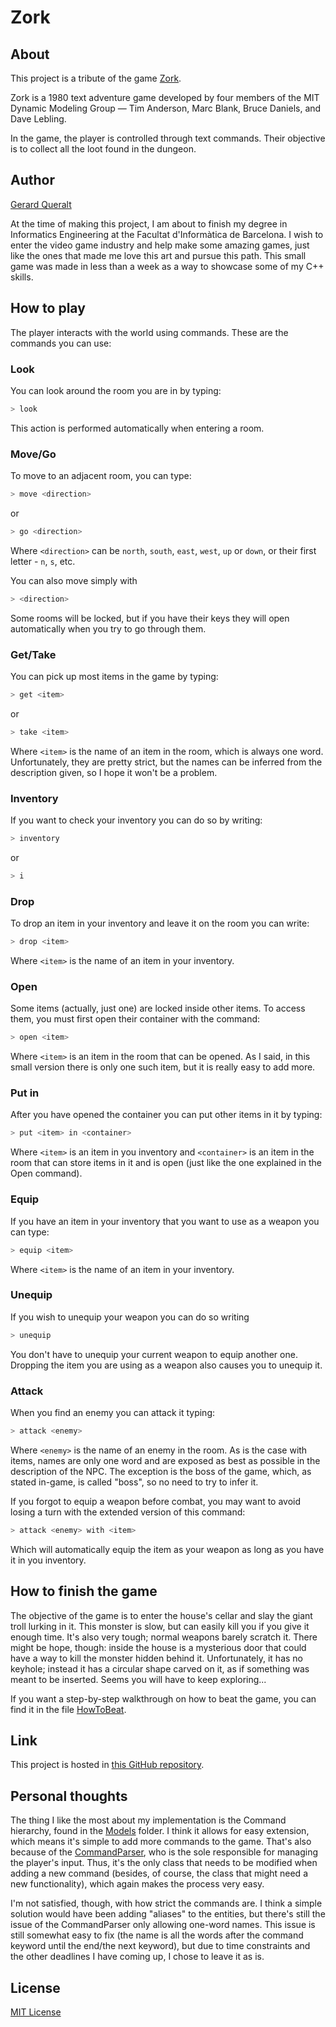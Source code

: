 # Zork

## About

This project is a tribute of the game [Zork](https://en.wikipedia.org/wiki/Zork_I).

Zork is a 1980 text adventure game developed by four members of the MIT Dynamic Modeling Group —
Tim Anderson, Marc Blank, Bruce Daniels, and Dave Lebling.

In the game, the player is controlled through text commands.
Their objective is to collect all the loot found in the dungeon.

## Author

[Gerard Queralt](https://github.com/gerard-queralt)

At the time of making this project, I am about to finish my degree in Informatics Engineering
at the Facultat d'Informàtica de Barcelona. I wish to enter the video game industry
and help make some amazing games, just like the ones that made me love this art
and pursue this path. This small game was made in less than a week as a way to
showcase some of my C++ skills.

## How to play

The player interacts with the world using commands. These are the commands you can use:

### Look

You can look around the room you are in by typing:

```bash
> look
```

This action is performed automatically when entering a room.

### Move/Go

To move to an adjacent room, you can type:

```bash
> move <direction>
```

or

```bash
> go <direction>
```

Where `<direction>` can be `north`, `south`, `east`, `west`, `up` or `down`,
or their first letter - `n`, `s`, etc.

You can also move simply with

```bash
> <direction>
```

Some rooms will be locked, but if you have their keys they will open automatically
when you try to go through them.

### Get/Take

You can pick up most items in the game by typing:

```bash
> get <item>
```

or

```bash
> take <item>
```

Where `<item>` is the name of an item in the room, which is always one word.
Unfortunately, they are pretty strict, but the names can be inferred from the
description given, so I hope it won't be a problem.

### Inventory

If you want to check your inventory you can do so by writing:

```bash
> inventory
```

or

```bash
> i
```

### Drop

To drop an item in your inventory and leave it on the room you can write:

```bash
> drop <item>
```

Where `<item>` is the name of an item in your inventory.

### Open

Some items (actually, just one) are locked inside other items.
To access them, you must first open their container with the command:

```bash
> open <item>
```

Where `<item>` is an item in the room that can be opened.
As I said, in this small version there is only one such item,
but it is really easy to add more.

### Put in

After you have opened the container you can put other items in it by typing:

```bash
> put <item> in <container>
```

Where `<item>` is an item in you inventory and `<container>` is an item in the room
that can store items in it and is open
(just like the one explained in the Open command).

### Equip

If you have an item in your inventory that you want to use as a weapon you can type:

```bash
> equip <item>
```

Where `<item>` is the name of an item in your inventory.

### Unequip

If you wish to unequip your weapon you can do so writing

```bash
> unequip
```

You don't have to unequip your current weapon to equip another one.
Dropping the item you are using as a weapon also causes you to unequip it.

### Attack

When you find an enemy you can attack it typing:

```bash
> attack <enemy>
```

Where `<enemy>` is the name of an enemy in the room. As is the case with items,
names are only one word and are exposed as best as possible in the description
of the NPC. The exception is the boss of the game, which, as stated in-game,
is called "boss", so no need to try to infer it.

If you forgot to equip a weapon before combat, you may want to avoid losing
a turn with the extended version of this command:

```bash
> attack <enemy> with <item>
```

Which will automatically equip the item as your weapon as long as you have it
in you inventory.

## How to finish the game

The objective of the game is to enter the house's cellar and slay the giant
troll lurking in it. This monster is slow, but can easily kill you if you give
it enough time. It's also very tough; normal weapons barely scratch it.
There might be hope, though: inside the house is a mysterious door that could
have a way to kill the monster hidden behind it. Unfortunately, it has no keyhole;
instead it has a circular shape carved on it, as if something was meant to be inserted.
Seems you will have to keep exploring...

If you want a step-by-step walkthrough on how to beat the game, you can find it
in the file [HowToBeat](HowToBeat.txt).

## Link

This project is hosted in [this GitHub repository](https://github.com/gerard-queralt/Zork).

## Personal thoughts

The thing I like the most about my implementation is the Command hierarchy, found in the
[Models](https://github.com/gerard-queralt/Zork/tree/main/Zork/Zork/Game/Models)
folder. I think it allows for easy extension, which means it's simple to add more
commands to the game. That's also because of the
[CommandParser](https://github.com/gerard-queralt/Zork/blob/main/Zork/Zork/Game/CommandParser.h),
who is the sole responsible for managing the player's input. Thus, it's the only class
that needs to be modified when adding a new command (besides, of course, the class
that might need a new functionality), which again makes the process very easy.

I'm not satisfied, though, with how strict the commands are. I think a simple solution
would have been adding "aliases" to the entities, but there's still the issue of the
CommandParser only allowing one-word names. This issue is still somewhat easy to fix
(the name is all the words after the command keyword until the end/the next keyword),
but due to time constraints and the other deadlines I have coming up, I chose to leave it as is.

## License

[MIT License](https://choosealicense.com/licenses/mit/)